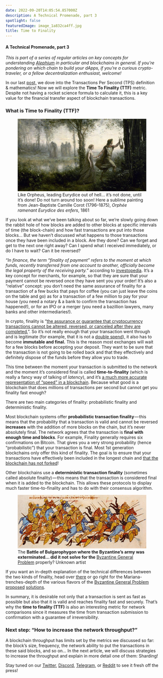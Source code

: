 ```yaml
---
date: 2022-09-20T14:05:54.857000Z
description: A Technical Promenade, part 3
spotlight: false
featuredImage: image_1a832ca4ff.jpg
title: Time to Finality
---
```


#### A Technical Promenade, part 3

_This is part of a series of regular articles on key concepts for understanding_ <a href="https://alephium.org/" class="markup--anchor markup--p-anchor" data-href="https://alephium.org/" rel="noopener" target="_blank"><em>Alephium</em></a> _in particular and blockchains in general. If you’re pondering on which chain to build your dApps, if you’re a curious crypto-traveler, or a fellow decentralization enthusiast, welcome!_

In our last <a href="https://medium.com/@alephium/transactions-per-second-tps-f13217a49e39" class="markup--anchor markup--p-anchor" data-href="https://medium.com/@alephium/transactions-per-second-tps-f13217a49e39" target="_blank">post,</a> we dove into the Transactions Per Second (TPS) definition & mathematics! Now we will explore the **Time To Finality (TTF)** metric. Despite not having a rocket science formula to calculate it, this is a key value for the financial transfer aspect of blockchain transactions.

### What is Time to Finality (TTF)?

<figure id="c94a" class="graf graf--figure graf-after--h3">
<img src="image_1a832ca4ff.jpg" class="graf-image" data-image-id="0*v2EHV8MD8l5jV5-a" data-width="1256" data-height="707" />
<figcaption>Like Orpheus, leading Eurydice out of hell… it’s not done, until it’s done! Do not turn around too soon! Here a sublime painting from Jean-Baptiste Camille Corot (1796–1875), <em>Orphée ramenant Eurydice des enfers</em>, 1861</figcaption>
</figure>

If you look at what we’ve been talking about so far, we’re slowly going down the rabbit hole of how blocks are added to other blocks at specific intervals of time (the block-chain) and how fast transactions are put into those blocks… But we haven’t discussed what happens to those transactions once they have been included in a block. Are they done? Can we forget and get to the next one right away? Can I spend what I received immediately, or do I have to wait? Can it be reversed?

_“In finance, the term “finality of payment” refers to the moment at which funds, recently transferred from one account to another, officially become the legal property of the receiving party.”_ according to <a href="https://www.investopedia.com/terms/f/finality-of-payment.asp" class="markup--anchor markup--p-anchor" data-href="https://www.investopedia.com/terms/f/finality-of-payment.asp" rel="noopener" target="_blank">investopedia</a>. It’s a key concept for merchants, for example, so that they are sure that your payment cannot be reversed once they have sent you your order! It’s also a “relative” concept: you don’t need the same assurance of finality for a transaction of a few bucks that pays for coffee (you can just leave the coins on the table and go) as for a transaction of a few million to pay for your house (you need a notary & a bank to confirm the transaction has happened!), or for an IPO or a merger (you need a bazillion lawyers, many banks and other intermediaries!).

In crypto, finality is “<a href="https://academy.binance.com/en/glossary/finality" class="markup--anchor markup--p-anchor" data-href="https://academy.binance.com/en/glossary/finality" rel="noopener" target="_blank">the assurance or guarantee that cryptocurrency transactions cannot be altered, reversed, or canceled after they are completed.</a>”. So it’s not really enough that your transaction went through and is legitimate (for example, that it is not a <a href="https://en.wikipedia.org/wiki/Double-spending" class="markup--anchor markup--p-anchor" data-href="https://en.wikipedia.org/wiki/Double-spending" rel="noopener" target="_blank">double spend</a>), it also has to become **immutable and final.** This is the reason most exchanges will wait for a few blocks before accepting your deposit. They want to be sure that the transaction is not going to be rolled back and that they effectively and definitely dispose of the funds before they allow you to trade.

This time between the moment your transaction is submitted to the network and the moment it’s considered final is called **time-to-finality** (which is really a fancy way of talking of _latency_), and it’s <a href="https://fantom.foundation/blog/tps-or-ttf-understanding-blockchain-speed/#:~:text=Time%2Dto%2Dfinality%20%28TTF,analog%20to%20latency%20in%20networking." class="markup--anchor markup--p-anchor" data-href="https://fantom.foundation/blog/tps-or-ttf-understanding-blockchain-speed/#:~:text=Time%2Dto%2Dfinality%20(TTF,analog%20to%20latency%20in%20networking." rel="noopener" target="_blank">a much more accurate representation of “speed” in a blockchain</a>. Because what good is a blockchain that does millions of transactions per second but cannot get you finality fast enough?

There are two main categories of finality: probabilistic finality and deterministic finality.

Most blockchain systems offer **probabilistic transaction finality** — this means that the probability that a transaction is valid and cannot be reversed **increases** with the addition of more blocks on the chain, but it’s never absolutely final. The network agrees that the transaction is **final with enough time and blocks**. For example, Finality generally requires six confirmations on Bitcoin. That gives you a very strong probability (hence “probabilistic”) that your transaction is final. Most 1st generation blockchains only offer this kind of finality. The goal is to ensure that your transactions have effectively been included in the longest chain and <a href="https://dashcore.readme.io/docs/core-guide-block-chain-block-height-and-forking" class="markup--anchor markup--p-anchor" data-href="https://dashcore.readme.io/docs/core-guide-block-chain-block-height-and-forking" rel="noopener" target="_blank">that the blockchain has not forked</a>!

Other blockchains use a **deterministic transaction finality** (sometimes called absolute finality) — this means that the transaction is considered final when it is added to the blockchain. This allows these protocols to display much faster time-to-finality and has to do with their consensus algorithm.

<figure id="30a3" class="graf graf--figure graf-after--p">
<img src="image_8c2f3341fc.jpg" class="graf-image" data-image-id="0*jAtIoVUH_NbfdacK" data-width="1156" data-height="480" />
<figcaption>The <strong>Battle of Bulgarophygon where the Byzantine’s army was exterminated… did it not solve for the</strong> <a href="https://en.wikipedia.org/wiki/Byzantine_fault" class="markup--anchor markup--figure-anchor" data-href="https://en.wikipedia.org/wiki/Byzantine_fault" rel="noopener" target="_blank">Byzantine General Problem</a> properly? Unknown artist</figcaption>
</figure>

If you want an in-depth explanation of the technical differences between the two kinds of finality, head over <a href="https://medium.com/mechanism-labs/finality-in-blockchain-consensus-d1f83c120a9a" class="markup--anchor markup--p-anchor" data-href="https://medium.com/mechanism-labs/finality-in-blockchain-consensus-d1f83c120a9a" target="_blank">there</a> or go right for the Mariana-trenches-depth of the various flavors of the <a href="https://en.wikipedia.org/wiki/Byzantine_fault" class="markup--anchor markup--p-anchor" data-href="https://en.wikipedia.org/wiki/Byzantine_fault" rel="noopener" target="_blank">Byzantine General Problem</a> <a href="https://medium.com/@crytpol_25852/asynchronous-byzantine-fault-tolerance-a-time-independent-future-proof-byzantine-fault-f6f1a4d1f17a" class="markup--anchor markup--p-anchor" data-href="https://medium.com/@crytpol_25852/asynchronous-byzantine-fault-tolerance-a-time-independent-future-proof-byzantine-fault-f6f1a4d1f17a" target="_blank">proposed</a> <a href="https://www.geeksforgeeks.org/practical-byzantine-fault-tolerancepbft/" class="markup--anchor markup--p-anchor" data-href="https://www.geeksforgeeks.org/practical-byzantine-fault-tolerancepbft/" rel="noopener" target="_blank">solutions</a>.

In summary, it is desirable not only that a transaction is sent as fast as possible but also that it is valid and reaches finality fast and securely. That’s why the **time to finality (TTF)** is also an interesting metric for network comparisons since it measures the time from transaction submission to confirmation with a guarantee of irreversibility.

### Next step: “How to increase the network throughput?”

A blockchain throughput has limits set by the metrics we discussed so far: the block’s size, frequency, the network ability to put the transactions in these said blocks, and so on… In the next article, we will discuss strategies to increase the throughput and explain in more detail one of them: Sharding!

Stay tuned on our <a href="https://twitter.com/alephium" class="markup--anchor markup--p-anchor" data-href="https://twitter.com/alephium" rel="noopener" target="_blank">Twitter</a>, <a href="https://discord.gg/h7cXXy4FEY" class="markup--anchor markup--p-anchor" data-href="https://discord.gg/h7cXXy4FEY" rel="noopener" target="_blank">Discord</a>, <a href="https://t.me/Alephium_Announcement" class="markup--anchor markup--p-anchor" data-href="https://t.me/Alephium_Announcement" rel="noopener" target="_blank">Telegram</a>, or <a href="https://www.reddit.com/r/Alephium/" class="markup--anchor markup--p-anchor" data-href="https://www.reddit.com/r/Alephium/" rel="noopener" target="_blank">Reddit</a> to see it fresh off the press!
